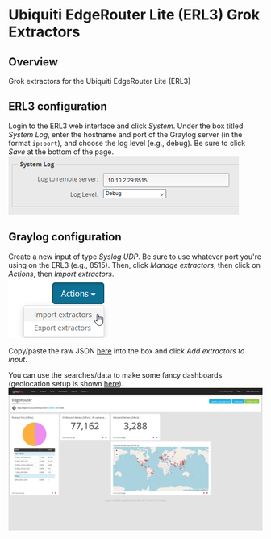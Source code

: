 # Ubiquiti EdgeRouter Lite (ERL3) Grok Extractors

## Overview
Grok extractors for the Ubiquiti EdgeRouter Lite (ERL3)

## ERL3 configuration
Login to the ERL3 web interface and click *System*. Under the box titled *System Log*, enter the hostname and port of the Graylog server (in the format `ip:port`), and choose the log level (e.g., debug). Be sure to click *Save* at the bottom of the page.  
![ERL configuration](/img/20180530_001.png)

## Graylog configuration
Create a new input of type *Syslog UDP*. Be sure to use whatever port you're using on the ERL3 (e.g., 8515).
Then, click *Manage extractors*, then click on *Actions*, then *Import extractors*.  
![Import extractors](img/20180530_002.png)

Copy/paste the raw JSON [here](https://raw.githubusercontent.com/loganmarchione/graylog-edgerouter-lite/master/erl3-grok.json) into the box and click *Add extractors to input*.

You can use the searches/data to make some fancy dashboards (geolocation setup is shown [here](http://docs.graylog.org/en/2.4/pages/geolocation.html)).
![dashboard](img/20180530_003.png)
